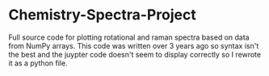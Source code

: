 # Chemistry-Spectra-Project
Full source code for plotting rotational and raman spectra based on data from NumPy arrays. This code was written over 3 years ago so syntax isn't the best and the juypter code doesn't seem to display correctly so I rewrote it as a python file.
